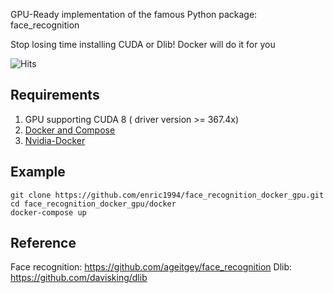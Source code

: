 GPU-Ready implementation of the famous Python package: face_recognition

Stop losing time installing CUDA or Dlib! Docker will do it for you

![Hits](https://hitcounter.pythonanywhere.com/count/tag.svg?url=https%3A%2F%2Fgithub.com%2Fenric1994%2Fface%5Frecognition%5Fdocker%5Fgpu)
## Requirements
1. GPU supporting CUDA 8 ( driver version >= 367.4x)
2. [Docker and Compose](https://gist.github.com/enric1994/3b5c20ddb2b4033c4498b92a71d909da)
3. [Nvidia-Docker](https://github.com/NVIDIA/nvidia-docker)

## Example
```
git clone https://github.com/enric1994/face_recognition_docker_gpu.git
cd face_recognition_docker_gpu/docker
docker-compose up
```

## Reference
Face recognition: https://github.com/ageitgey/face_recognition
Dlib: https://github.com/davisking/dlib
